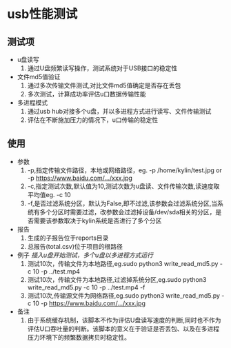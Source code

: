 usb性能测试
===
测试项
---
* u盘读写
    1. 通过U盘频繁读写操作，测试系统对于USB接口的稳定性
* 文件md5值验证
    1. 通过多次传输文件测试,对比文件md5值确定是否存在丢包
    2. 多次测试，计算成功率评估u口数据传输性能
* 多进程模式
    1. 通过usb hub对接多个u盘，并以多进程方式进行读写、文件传输测试
    2. 评估在不断施加压力的情况下，u口传输的稳定性
 
 使用
 ---
 * 参数
    1. -p,指定传输文件路径，本地或网络路径，eg. -p /home/kylin/test.jpg or -p https://www.baidu.com/.../xxx.jpg
    2. -c,指定测试次数,默认值为10,测试次数为u盘读、文件传输次数,读速度取平均值eg. -c 10
    3. -f,是否过滤系统分区，默认为False,即不过滤,该参数会过滤系统分区,当系统有多个分区时需要过滤，改参数会过滤掉设备/dev/sda相关的分区，是否需要该参数取决于kylin系统是否进行了多个分区
 * 报告
    1. 生成的子报告位于reports目录
    2. 总报告(total.csv)位于项目的根路径
 * 例子
    *插入u盘开始测试，多个u盘以多进程方式运行*
    1. 测试10次，传输文件为本地路径,eg.sudo python3 write_read_md5.py -c 10 -p ../test.mp4
    2. 测试10次，传输文件为本地路径,过滤掉系统分区,eg.sudo python3 write_read_md5.py -c 10 -p ../test.mp4 -f
    3. 测试10次,传输源文件为网络路径,eg.sudo python3 write_read_md5.py -c 10 -p https://www.baidu.com/.../xxx.jpg
 * 备注
    1. 由于系统缓存机制，该脚本不作为评估U盘读写速度的判断,同时也不作为评估U口吞吐量的判断。该脚本的意义在于验证是否丢包、以及在多进程压力环境下的频繁数据拷贝时稳定性。
